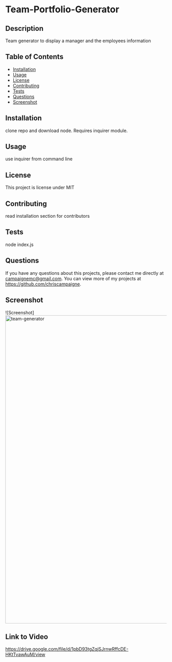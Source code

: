 # Team-Portfolio-Generator
  
  ## Description 
  Team generator to display a manager and the employees information
  ## Table of Contents
  * [Installation](#installation)
  * [Usage](#usage)
  * [License](#license)
  * [Contributing](#contributing)
  * [Tests](#tests)
  * [Questions](#questions)
  * [Screenshot](#screenshot)
  
  ## Installation 
  clone repo and download node. Requires inquirer module.
  ## Usage 
  use inquirer from command line
  ## License 
  This project is license under MIT
  ## Contributing 
  read installation section for contributors
  ## Tests
  node index.js
  ## Questions
  If you have any questions about this projects, please contact me directly at campaignemc@gmail.com. You can view more of my projects at https://github.com/chriscampaigne.
  ## Screenshot
  ![Screenshot]
  <img width="960" alt="team-generator" src="https://user-images.githubusercontent.com/105657642/184042644-31ae8a85-5b5a-4072-bf61-c63582725bdf.png">
  ## Link to Video
  https://drive.google.com/file/d/1pbD93tgZqjSJrnwRffcDE-HKtTvawAuM/view
